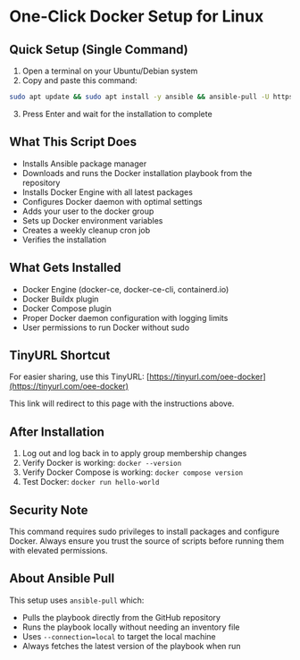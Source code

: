 # One-Click Docker Setup for Linux

## Quick Setup (Single Command)

1. Open a terminal on your Ubuntu/Debian system
2. Copy and paste this command:

```bash
sudo apt update && sudo apt install -y ansible && ansible-pull -U https://github.com/ooeintellisuite/infrastructure-public.git -C main ansible/docker-install.yml --connection=local
```

3. Press Enter and wait for the installation to complete

## What This Script Does

- Installs Ansible package manager
- Downloads and runs the Docker installation playbook from the repository
- Installs Docker Engine with all latest packages
- Configures Docker daemon with optimal settings
- Adds your user to the docker group
- Sets up Docker environment variables
- Creates a weekly cleanup cron job
- Verifies the installation

## What Gets Installed

- Docker Engine (docker-ce, docker-ce-cli, containerd.io)
- Docker Buildx plugin
- Docker Compose plugin
- Proper Docker daemon configuration with logging limits
- User permissions to run Docker without sudo

## TinyURL Shortcut

For easier sharing, use this TinyURL:
[https://tinyurl.com/oee-docker](https://tinyurl.com/oee-docker)

This link will redirect to this page with the instructions above.

## After Installation

1. Log out and log back in to apply group membership changes
2. Verify Docker is working: `docker --version`
3. Verify Docker Compose is working: `docker compose version`
4. Test Docker: `docker run hello-world`

## Security Note

This command requires sudo privileges to install packages and configure Docker. Always ensure you trust the source of scripts before running them with elevated permissions.

## About Ansible Pull

This setup uses `ansible-pull` which:

- Pulls the playbook directly from the GitHub repository
- Runs the playbook locally without needing an inventory file
- Uses `--connection=local` to target the local machine
- Always fetches the latest version of the playbook when run
